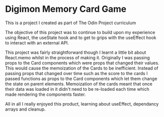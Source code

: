 # Digimon Memory Card Game

This is a project I created as part of The Odin Project curriculum

The objective of this project was to continue to build upon my experience using React, the useState hook and to get to grips with the useEffect hook to interact with an external API.

This project was fairly straightforward though I learnt a little bit about React.memo whilst in the process of making it. Originally I was passing props to the Card components which were props that changed their values. This would cause the memoization of the Cards to be inefficient. Instead of passing props that changed over time such as the score to the cards I passed functions as props to the Card components which let them change the state on parent elements.
Memoization of the cards meant that once their data was loaded in it didn't need to be re-loaded each time which made rendering the components faster.

All in all I really enjoyed this product, learning about useEffect, dependancy arrays and cleanup.
